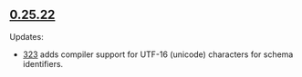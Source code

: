 ## [0.25.22](https://www.npmjs.com/package/@sinclair/typebox/v/0.25.22)

Updates:

- [323](https://github.com/sinclairzx81/typebox/pull/323) adds compiler support for UTF-16 (unicode) characters for schema identifiers.  